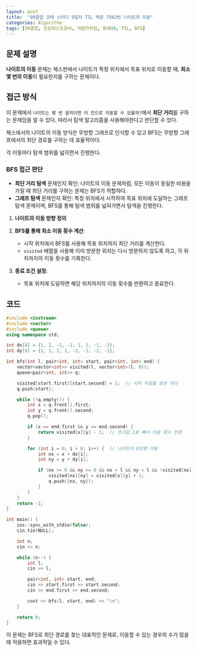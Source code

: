 ```yaml
---
layout: post
title:  "99클럽 코테 스터디 9일차 TIL 백준 7562번 나이트의 이동"
categories: Algorithm
tags: [99클럽, 코딩테스트준비, 개발자취업, 항해99, TIL, BFS]
---
```


## 문제 설명

**나이트의 이동** 문제는 체스판에서 나이트가 특정 위치에서 목표 위치로 이동할 때, **최소 몇 번의 이동**이 필요한지를 구하는 문제이다.

## 접근 방식
이 문제에서 `나이트는 몇 번 움직이면 이 칸으로 이동할 수 있을까?`에서 **최단 거리**를 구하는 문제임을 알 수 있다. 따라서 탐색 알고리즘을 사용해야한다고 판단할 수 있다.

체스에서의 나이트의 이동 방식은 무방향 그래프로 인식할 수 있고 BFS는 무방향 그래프에서의 최단 경로를 구하는 데 효율적이다.

각 이동마다 탐색 범위를 넓히면서 진행한다. 

### BFS 접근 판단
- **최단 거리 탐색** 문제인지 확인: 나이트의 이동 문제처럼, 모든 이동이 동일한 비용을 가질 때 최단 거리를 구하는 문제는 BFS가 적합하다.
- **그래프 탐색** 문제인지 확인: 특정 위치에서 시작하여 목표 위치에 도달하는 그래프 탐색 문제이며, BFS를 통해 탐색 범위를 넓혀가면서 탐색을 진행한다.


1. **나이트의 이동 방향 정의**

2. **BFS를 통해 최소 이동 횟수 계산**:
   - 시작 위치에서 BFS를 사용해 목표 위치까지 최단 거리를 계산한다.
   - `visited` 배열을 사용해 이미 방문한 위치는 다시 방문하지 않도록 하고, 각 위치까지의 이동 횟수를 기록한다.

3. **종료 조건 설정**:
   - 목표 위치에 도달하면 해당 위치까지의 이동 횟수를 반환하고 종료한다.

## 코드

```cpp
#include <iostream>
#include <vector>
#include <queue>
using namespace std;

int dx[8] = {1, 2, -1, -2, 1, 2, -1, -2};
int dy[8] = {2, 1, 2, 1, -2, -1, -2, -1};

int bfs(int l, pair<int, int> start, pair<int, int> end) {
    vector<vector<int>> visited(l, vector<int>(l, 0));
    queue<pair<int, int>> q;

    visited[start.first][start.second] = 1;  // 시작 지점을 방문 처리
    q.push(start);

    while (!q.empty()) {
        int x = q.front().first;
        int y = q.front().second;
        q.pop();

        if (x == end.first && y == end.second) {
            return visited[x][y] - 1;  // 초기값 1을 빼서 이동 횟수 반환
        }

        for (int i = 0; i < 8; i++) {  // 나이트의 8방향 이동
            int nx = x + dx[i];
            int ny = y + dy[i];

            if (nx >= 0 && ny >= 0 && nx < l && ny < l && !visited[nx][ny]) {
                visited[nx][ny] = visited[x][y] + 1;
                q.push({nx, ny});
            }
        }
    }
    return -1;
}

int main() {
    ios::sync_with_stdio(false);
    cin.tie(NULL);

    int n;
    cin >> n;

    while (n--) {
        int l;
        cin >> l;

        pair<int, int> start, end;
        cin >> start.first >> start.second;
        cin >> end.first >> end.second;

        cout << bfs(l, start, end) << "\n";
    }

    return 0;
}
```


이 문제는 BFS로 최단 경로를 찾는 대표적인 문제로, 이동할 수 있는 경우의 수가 많을 때 적용하면 효과적일 수 있다.
